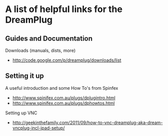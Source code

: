 A list of helpful links for the DreamPlug
=========================================


Guides and Documentation
------------------------

Downloads (manuals, dists, more)

* http://code.google.com/p/dreamplug/downloads/list

Setting it up
-------------

A useful introduction and some How To's from Spinfex

* http://www.spinifex.com.au/plugs/dplugintro.html
* http://www.spinifex.com.au/plugs/dphowtos.html


Setting up VNC

* http://geekinthefamily.com/2011/09/how-to-vnc-dreamplug-aka-dream-vncplug-incl-ipad-setup/
